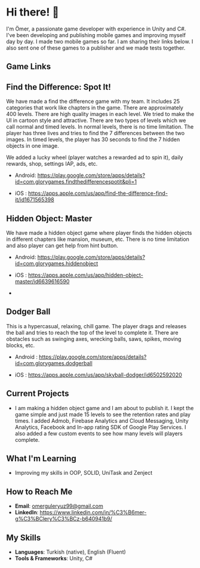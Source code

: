 # Hi there! 👋

I'm Ömer, a passionate game developer with experience in Unity and C#. I've been developing and publishing mobile games and improving myself day by day.
I made two mobile games so far. I am sharing their links below. I also sent one of these games to a publisher and we made tests together. 

## Game Links
## Find the Difference: Spot It!

We have made a find the difference game with my team. It includes 25 categories that work like chapters in the game. There are approximately 400 levels. There are high quality images in each level. We tried to make the UI 
in cartoon style and attractive. There are two types of levels which we call normal and timed levels. 
In normal levels, there is no time limitation. The player has three lives and tries to find the 7 differences between the two images. In timed levels, the player has 30 seconds to find the 7 hidden objects in one image.

We added a lucky wheel (player watches a rewarded ad to spin it), daily rewards, shop, settings IAP, ads, etc.

- Android: https://play.google.com/store/apps/details?id=com.glorygames.findthedifferencespotit&pli=1

- iOS    : https://apps.apple.com/us/app/find-the-difference-find-it/id1671565398

## Hidden Object: Master

We have made a hidden object game where player finds the hidden objects in different chapters like mansion, museum, etc. There is no time limitation and also player can get help from hint button.

- Android: https://play.google.com/store/apps/details?id=com.glorygames.hiddenobject

- iOS    : https://apps.apple.com/us/app/hidden-object-master/id6639616590
- 
## Dodger Ball

This is a hypercasual, relaxing, chill game. The player drags and releases the ball and tries to reach the top of the level to complete it. There are obstacles such as swinging axes, wrecking balls, saws,
spikes, moving blocks, etc. 

- Android : https://play.google.com/store/apps/details?id=com.glorygames.dodgerball

- iOS     : https://apps.apple.com/us/app/skyball-dodger/id6502592020

## Current Projects

- I am making a hidden object game and I am about to publish it. I kept the game simple and just made 15 levels to see the retention rates and play times.
I added Admob, Firebase Analytics and Cloud Messaging, Unity Analytics, Facebook and In-app rating SDK of Google Play Services.
I also added a few custom events to see how many levels will players complete.

## What I'm Learning

- Improving my skills in OOP, SOLID, UniTask and Zenject

## How to Reach Me

- **Email**: omerguleryuz99@gmail.com
- **LinkedIn**: https://www.linkedin.com/in/%C3%B6mer-g%C3%BClery%C3%BCz-b640941b9/

## My Skills

- **Languages**: Turkish (native), English (Fluent)
- **Tools & Frameworks**: Unity, C#
